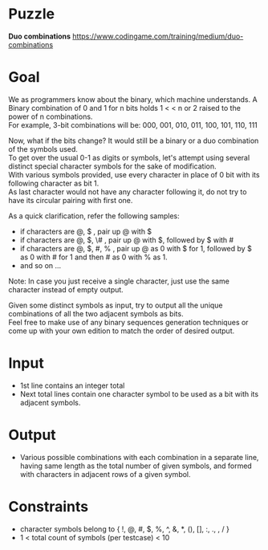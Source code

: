 # Puzzle
**Duo combinations** https://www.codingame.com/training/medium/duo-combinations

# Goal
We as programmers know about the binary, which machine understands. A Binary combination of 0 and 1 for n bits holds 1 < < n or 2 raised to the power of n combinations.   
For example, 3-bit combinations will be: 000, 001, 010, 011, 100, 101, 110, 111  

Now, what if the bits change? It would still be a binary or a duo combination of the symbols used.   
To get over the usual 0-1 as digits or symbols, let's attempt using several distinct special character symbols for the sake of modification.   
With various symbols provided, use every character in place of 0 bit with its following character as bit 1.   
As last character would not have any character following it, do not try to have its circular pairing with first one.  

As a quick clarification, refer the following samples:  
* if characters are \@, \$ , pair up \@ with \$
* if characters are \@, \$, \\# , pair up \@ with \$, followed by \$ with \#
* if characters are \@, \$, \#, \% , pair up \@ as 0 with $ for 1, followed by \$ as 0 with \# for 1 and then \# as 0 with \% as 1.
* and so on ...

Note: In case you just receive a single character, just use the same character instead of empty output.

Given some distinct symbols as input, try to output all the unique combinations of all the two adjacent symbols as bits.   
Feel free to make use of any binary sequences generation techniques or come up with your own edition to match the order of desired output.

# Input
* 1st line contains an integer total
* Next total lines contain one character symbol to be used as a bit with its adjacent symbols.

# Output
* Various possible combinations with each combination in a separate line, having same length as the total number of given symbols, and formed with characters in adjacent rows of a given symbol.

# Constraints
* character symbols belong to { !, @, #, $, %, ^, &, *, (), [], :, ., \, / }
* 1 < total count of symbols (per testcase) < 10
